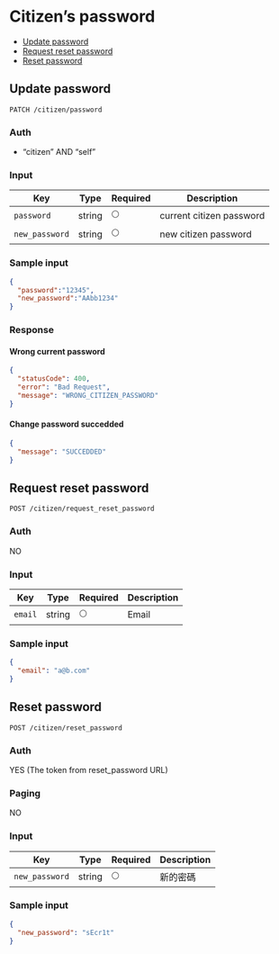 # Citizen’s password

- [Update password](#update-password)
- [Request reset password](#request-reset-password)
- [Reset password](#reset-password)

## Update password

```
PATCH /citizen/password
```

### Auth

- “citizen” AND “self”

### Input

| Key | Type | Required | Description |
| --- | --- | --- | --- |
| `password` | string | 🌕 | current citizen password |
| `new_password` | string | 🌕 | new citizen password |

### Sample input

```json
{
  "password":"12345",
  "new_password":"AAbb1234"
}
```

### Response

#### Wrong current password

``` json
{
  "statusCode": 400,
  "error": "Bad Request",
  "message": "WRONG_CITIZEN_PASSWORD"
}
```

#### Change password succedded

``` json
{
  "message": "SUCCEDDED"
}
```

## Request reset password

```
POST /citizen/request_reset_password
```

### Auth

NO

### Input

| Key | Type | Required | Description |
| --- | --- | --- | --- |
| `email` | string | 🌕 | Email |

### Sample input

```json
{
  "email": "a@b.com"
}
```

## Reset password
```
POST /citizen/reset_password
```

### Auth

YES (The token from reset_password URL)

### Paging

NO

### Input

| Key | Type | Required | Description |
| --- | --- | --- | --- |
| `new_password` | string | 🌕 | 新的密碼 |

### Sample input
```json
{
  "new_password": "sEcr1t"
}
```
